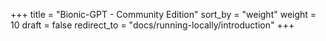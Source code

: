 +++
title = "Bionic-GPT - Community Edition"
sort_by = "weight"
weight = 10
draft = false
redirect_to = "docs/running-locally/introduction"
+++